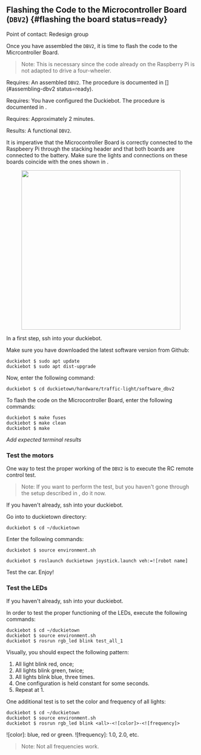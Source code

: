 ## Flashing the Code to the Microcontroller Board (`DBV2`) {#flashing the board status=ready}

Point of contact: Redesign group

Once you have assembled the `DBV2`, it is time to flash the code to the Micrcontroller Board.

> Note: This is necessary since the code already on the Raspberry Pi is not adapted to drive a four-wheeler.

<div class='requirements' markdown="1">

Requires: An assembled `DBV2`. The procedure is documented in [](#assembling-dbv2 status=ready).  

Requires: You have configured the Duckiebot. The procedure is documented in [](#setup-duckiebot).  

Requires: Approximately 2 minutes.  

Results: A functional `DBV2`.  

</div>

It is imperative that the Microcontroller Board is correctly connected to the Raspbeery Pi through the stacking header and that both boards are connected to the battery. Make sure the lights and connections on these boards coincide with the ones shown in [](#fig:boards_connections).

<figure id="fig:boards_connections" figure-caption="Raspbery Pi & Microcontroller Board">
     <img src="" style='width:30em'/>
</figure>

In a first step, ssh into your duckiebot.  

Make sure you have downloaded the latest software version from Github:

    duckiebot $ sudo apt update
    duckiebot $ sudo apt dist-upgrade

Now, enter the following command:

    duckiebot $ cd duckietown/hardware/traffic-light/software_dbv2

To flash the code on the Microcontroller Board, enter the following commands:

    duckiebot $ make fuses
    duckiebot $ make clean
    duckiebot $ make

_Add expected terminal results_

### Test the motors

One way to test the proper working of the `DBV2` is to execute the RC remote control test.

> Note: If you want to perform the test, but you haven't gone through the setup described in [](#rc-control), do it now.

If you haven't already, ssh into your duckiebot.

Go into to duckietown directory:

    duckiebot $ cd ~/duckietown

Enter the following commands:

    duckiebot $ source environment.sh

    duckiebot $ roslaunch duckietown joystick.launch veh:=![robot name]

Test the car. Enjoy!

### Test the LEDs

If you haven't already, ssh into your duckiebot.

In order to test the proper functioning of the LEDs, execute the following commands:

    duckiebot $ cd ~/duckietown
    duckiebot $ source environment.sh
    duckiebot $ rosrun rgb_led blink test_all_1

Visually, you should expect the following pattern:

1. All light blink red, once;
2. All lights blink green, twice;
3. All lights blink blue, three times.
4. One configuration is held constant for some seconds.
5. Repeat at 1.

One additional test is to set the color and frequency of all lights:

    duckiebot $ cd ~/duckietown
    duckiebot $ source environment.sh
    duckiebot $ rosrun rgb_led blink <all>-<![color]>-<![frequency]>

![color]: blue, red or green.
![frequency]: 1.0, 2.0, etc.

> Note: Not all frequencies work.
